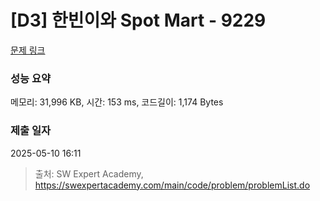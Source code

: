 # [D3] 한빈이와 Spot Mart - 9229 

[문제 링크](https://swexpertacademy.com/main/code/problem/problemDetail.do?contestProbId=AW8Wj7cqbY0DFAXN) 

### 성능 요약

메모리: 31,996 KB, 시간: 153 ms, 코드길이: 1,174 Bytes

### 제출 일자

2025-05-10 16:11



> 출처: SW Expert Academy, https://swexpertacademy.com/main/code/problem/problemList.do